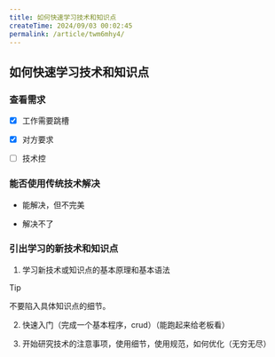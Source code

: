 ```yaml
---
title: 如何快速学习技术和知识点
createTime: 2024/09/03 00:02:45
permalink: /article/twm6mhy4/
---
```

## 如何快速学习技术和知识点

### 查看需求

* [x] 工作需要跳槽


* [x] 对方要求


* [ ] 技术控


### 能否使用传统技术解决

* 能解决，但不完美

* 解决不了

### 引出学习的新技术和知识点

1. 学习新技术或知识点的基本原理和基本语法

> [!TIP]
> 不要陷入具体知识点的细节。

2. 快速入门（完成一个基本程序，crud）（能跑起来给老板看）

3. 开始研究技术的注意事项，使用细节，使用规范，如何优化（无穷无尽）